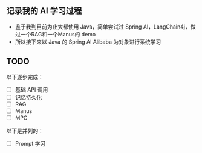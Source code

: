 ## 记录我的 AI 学习过程  

- 鉴于我到目前为止大都使用 Java，简单尝试过 Spring AI，LangChain4j，做过一个RAG和一个Manus的 demo  
- 所以接下来以 Java 的 Spring AI Alibaba 为对象进行系统学习  

## TODO  

以下逐步完成：
- [ ] 基础 API 调用  
- [ ] 记忆持久化  
- [ ] RAG  
- [ ] Manus  
- [ ] MPC  

以下是并列的：
- [ ] Prompt 学习  
